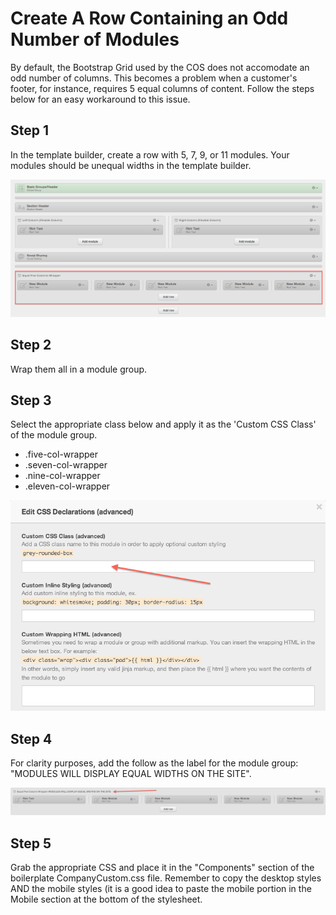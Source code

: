 Create A Row Containing an Odd Number of Modules
================================================
By default, the Bootstrap Grid used by the COS does not accomodate an odd number of columns. This becomes a problem when a customer's footer, for instance, requires 5 equal columns of content. Follow the steps below for an easy workaround to this issue.

Step 1
------
In the template builder, create a row with 5, 7, 9, or 11 modules.  Your modules should be unequal widths in the template builder.

![alt tag](odd-numbers-module.png) 

Step 2
------
Wrap them all in a module group.

Step 3
------
Select the appropriate class below and apply it as the 'Custom CSS Class' of the module group.

* .five-col-wrapper
* .seven-col-wrapper
* .nine-col-wrapper
* .eleven-col-wrapper

![alt tag](classes.png) 

Step 4
------
For clarity purposes, add the follow as the label for the module group: "MODULES WILL DISPLAY EQUAL WIDTHS ON THE SITE".

![alt tag](label.png) 

Step 5
------
Grab the appropriate CSS and place it in the "Components" section of the boilerplate CompanyCustom.css file.  Remember to copy the desktop styles AND the mobile styles (it is a good idea to paste the mobile portion in the Mobile section at the bottom of the stylesheet.